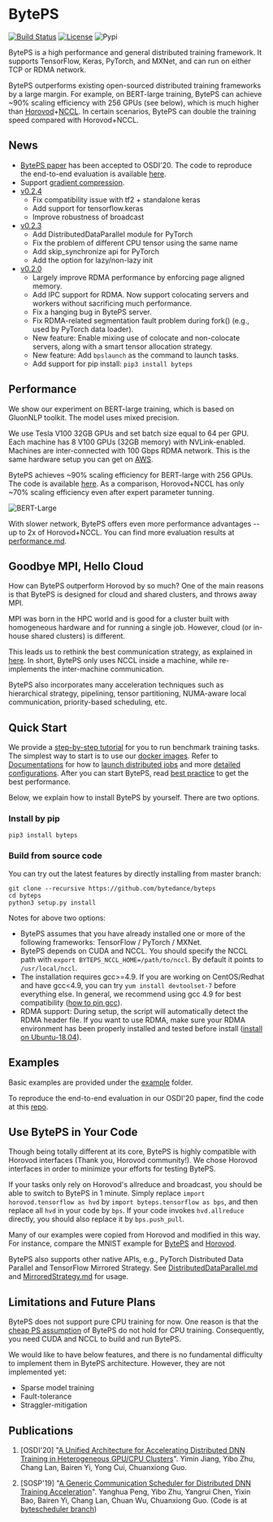 # BytePS

[![Build Status](https://travis-ci.org/bytedance/byteps.svg?branch=master)](https://travis-ci.org/bytedance/byteps)
[![License](https://img.shields.io/badge/License-Apache%202.0-blue.svg)](https://opensource.org/licenses/Apache-2.0)
![Pypi](https://img.shields.io/pypi/v/byteps.svg)

BytePS is a high performance and general distributed training framework. It supports TensorFlow, Keras, PyTorch, and MXNet, and can run on either TCP or RDMA network.

BytePS outperforms existing open-sourced distributed training frameworks by a large margin. For example, on BERT-large training, BytePS can achieve ~90% scaling efficiency with 256 GPUs (see below), which is much higher than [Horovod](https://github.com/horovod/horovod)+[NCCL](https://github.com/NVIDIA/nccl). In certain scenarios, BytePS can double the training speed compared with Horovod+NCCL.

## News
- [BytePS paper](https://www.usenix.org/conference/osdi20/presentation/jiang) has been accepted to OSDI'20. The code to reproduce the end-to-end evaluation is available [here](https://github.com/byteps/examples).
- Support [gradient compression](https://github.com/bytedance/byteps/pull/225).
- [v0.2.4](https://github.com/bytedance/byteps/tree/v0.2.4)
    * Fix compatibility issue with tf2 + standalone keras
    * Add support for tensorflow.keras
    * Improve robustness of broadcast
- [v0.2.3](https://github.com/bytedance/byteps/tree/v0.2.3)
    * Add DistributedDataParallel module for PyTorch
    * Fix the problem of different CPU tensor using the same name
    * Add skip_synchronize api for PyTorch
    * Add the option for lazy/non-lazy init
- [v0.2.0](https://github.com/bytedance/byteps/tree/v0.2)
    * Largely improve RDMA performance by enforcing page aligned memory.
    * Add IPC support for RDMA. Now support colocating servers and workers without sacrificing much performance.
    * Fix a hanging bug in BytePS server.
    * Fix RDMA-related segmentation fault problem during fork() (e.g., used by PyTorch data loader).
    * New feature: Enable mixing use of colocate and non-colocate servers, along with a smart tensor allocation strategy.
    * New feature: Add ``bpslaunch`` as the command to launch tasks.
    * Add support for pip install: ``pip3 install byteps``

## Performance

We show our experiment on BERT-large training, which is based on GluonNLP toolkit. The model uses mixed precision.

We use Tesla V100 32GB GPUs and set batch size equal to 64 per GPU. Each machine has 8 V100 GPUs (32GB memory) with NVLink-enabled. Machines are inter-connected with 100 Gbps RDMA network. This is the same hardware setup you can get on [AWS](https://aws.amazon.com/about-aws/whats-new/2018/12/introducing-amazon-ec2-p3dn-instances-our-most-powerful-gpu-instance-yet/).

BytePS achieves ~90% scaling efficiency for BERT-large with 256 GPUs. The code is available [here](https://github.com/ymjiang/gluon-nlp/tree/bert-byteps/scripts/bert). As a comparison, Horovod+NCCL has only ~70% scaling efficiency even after expert parameter tunning.

![BERT-Large](https://user-images.githubusercontent.com/13852819/69874496-1ca43600-12f6-11ea-997b-b023e4c93360.png)


With slower network, BytePS offers even more performance advantages -- up to 2x of Horovod+NCCL. You can find more evaluation results at [performance.md](docs/performance.md).

## Goodbye MPI, Hello Cloud

How can BytePS outperform Horovod by so much? One of the main reasons is that BytePS is designed for cloud and shared clusters, and throws away MPI.

MPI was born in the HPC world and is good for a cluster built with homogeneous hardware and for running a single job. However, cloud (or in-house shared clusters) is different.

This leads us to rethink the best communication strategy, as explained in [here](docs/rationale.md). In short, BytePS only uses NCCL inside a machine, while re-implements the inter-machine communication.

BytePS also incorporates many acceleration techniques such as hierarchical strategy, pipelining, tensor partitioning, NUMA-aware local communication, priority-based scheduling, etc.

## Quick Start

We provide a [step-by-step tutorial](docs/step-by-step-tutorial.md) for you to run benchmark training tasks. The simplest way to start is to use our [docker images](docker). Refer to [Documentations](docs) for how to [launch distributed jobs](docs/running.md) and more [detailed configurations](docs/env.md). After you can start BytePS, read [best practice](docs/best-practice.md) to get the best performance.

Below, we explain how to install BytePS by yourself. There are two options.

### Install by pip

```
pip3 install byteps
```

### Build from source code

You can try out the latest features by directly installing from master branch:

```
git clone --recursive https://github.com/bytedance/byteps
cd byteps
python3 setup.py install
```

Notes for above two options:
- BytePS assumes that you have already installed one or more of the following frameworks: TensorFlow / PyTorch / MXNet.
- BytePS depends on CUDA and NCCL. You should specify the NCCL path with `export BYTEPS_NCCL_HOME=/path/to/nccl`. By default it points to `/usr/local/nccl`.
- The installation requires gcc>=4.9. If you are working on CentOS/Redhat and have gcc<4.9, you can try `yum install devtoolset-7` before everything else. In general, we recommend using gcc 4.9 for best compatibility ([how to pin gcc](https://github.com/bytedance/byteps/blob/3fba75def0d81c1d3225f8f397cc985200f57de7/docker/Dockerfile.mxnet#L72-L80)).
- RDMA support: During setup, the script will automatically detect the RDMA header file. If you want to use RDMA, make sure your RDMA environment has been properly installed and tested before install ([install on Ubuntu-18.04](https://github.com/bytedance/byteps/blob/3fba75def0d81c1d3225f8f397cc985200f57de7/docker/Dockerfile.mxnet#L29-L33)).

## Examples

Basic examples are provided under the [example](example) folder. 

To reproduce the end-to-end evaluation in our OSDI'20 paper, find the code at this [repo](https://github.com/byteps/examples).

## Use BytePS in Your Code

Though being totally different at its core, BytePS is highly compatible with Horovod interfaces (Thank you, Horovod community!). We chose Horovod interfaces in order to minimize your efforts for testing BytePS.

If your tasks only rely on Horovod's allreduce and broadcast, you should be able to switch to BytePS in 1 minute. Simply replace `import horovod.tensorflow as hvd` by `import byteps.tensorflow as bps`, and then replace all `hvd` in your code by `bps`. If your code invokes `hvd.allreduce` directly, you should also replace it by `bps.push_pull`.

Many of our examples were copied from Horovod and modified in this way. For instance, compare the MNIST example for [BytePS](https://github.com/bytedance/byteps/blob/master/example/tensorflow/tensorflow_mnist.py) and [Horovod](https://github.com/horovod/horovod/blob/master/examples/tensorflow_mnist.py).

BytePS also supports other native APIs, e.g., PyTorch Distributed Data Parallel and TensorFlow Mirrored Strategy. See [DistributedDataParallel.md](docs/DistributedDataParallel.md) and [MirroredStrategy.md](docs/MirroredStrategy.md) for usage.

## Limitations and Future Plans
BytePS does not support pure CPU training for now. One reason is that the [cheap PS assumption](docs/rationale.md) of BytePS do not hold for CPU training. Consequently, you need CUDA and NCCL to build and run BytePS.

We would like to have below features, and there is no fundamental difficulty to implement them in BytePS architecture. However, they are not implemented yet:
* Sparse model training
* Fault-tolerance
* Straggler-mitigation

## Publications

1. [OSDI'20] "[A Unified Architecture for Accelerating Distributed DNN Training in Heterogeneous GPU/CPU Clusters](https://www.usenix.org/conference/osdi20/presentation/jiang)". Yimin Jiang, Yibo Zhu, Chang Lan, Bairen Yi, Yong Cui, Chuanxiong Guo. 

2. [SOSP'19] "[A Generic Communication Scheduler for Distributed DNN Training Acceleration](https://i.cs.hku.hk/~cwu/papers/yhpeng-sosp19.pdf)". Yanghua Peng, Yibo Zhu, Yangrui Chen, Yixin Bao, Bairen Yi, Chang Lan, Chuan Wu, Chuanxiong Guo. (Code is at [bytescheduler branch](https://github.com/bytedance/byteps/tree/bytescheduler/bytescheduler))

